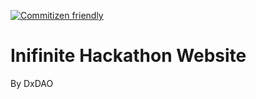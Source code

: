 [![Commitizen friendly](https://img.shields.io/badge/commitizen-friendly-brightgreen.svg)](http://commitizen.github.io/cz-cli/)

# Inifinite Hackathon Website

By DxDAO